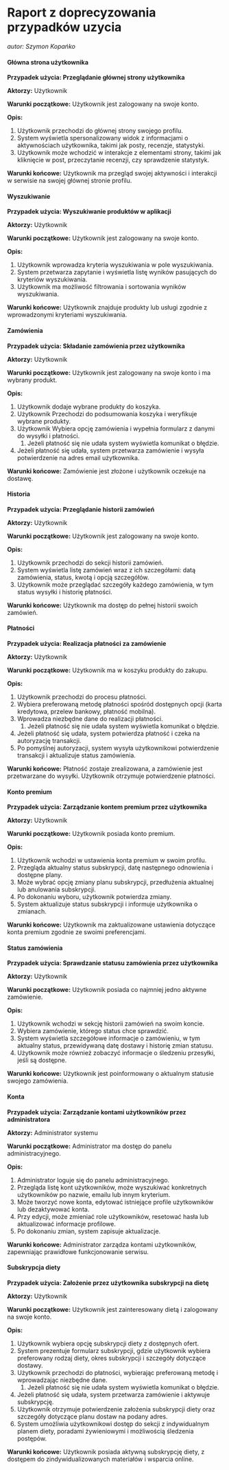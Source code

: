# Raport z doprecyzowania przypadków uzycia

*autor: Szymon Kopańko*

#### Główna strona użytkownika

**Przypadek użycia: Przeglądanie głównej strony użytkownika**

**Aktorzy:** Użytkownik

**Warunki początkowe:** Użytkownik jest zalogowany na swoje konto.

**Opis:**
1. Użytkownik przechodzi do głównej strony swojego profilu.
2. System wyświetla spersonalizowany widok z informacjami o aktywnościach użytkownika, takimi jak posty, recenzje, statystyki.
3. Użytkownik może wchodzić w interakcje z elementami strony, takimi jak kliknięcie w post, przeczytanie recenzji, czy sprawdzenie statystyk.

**Warunki końcowe:** Użytkownik ma przegląd swojej aktywności i interakcji w serwisie na swojej głównej stronie profilu.

#### Wyszukiwanie

**Przypadek użycia: Wyszukiwanie produktów w aplikacji**

**Aktorzy:** Użytkownik

**Warunki początkowe:** Użytkownik jest zalogowany na swoje konto.

**Opis:**
1. Użytkownik wprowadza kryteria wyszukiwania w pole wyszukiwania.
2. System przetwarza zapytanie i wyświetla listę wyników pasujących do kryteriów wyszukiwania.
3. Użytkownik ma możliwość filtrowania i sortowania wyników wyszukiwania.

**Warunki końcowe:** Użytkownik znajduje produkty lub usługi zgodnie z wprowadzonymi kryteriami wyszukiwania.

#### Zamówienia

**Przypadek użycia: Składanie zamówienia przez użytkownika**

**Aktorzy:** Użytkownik

**Warunki początkowe:** Użytkownik jest zalogowany na swoje konto i ma wybrany produkt.

**Opis:**
1. Użytkownik dodaje wybrane produkty do koszyka.
2. Użytkownik Przechodzi do podsumowania koszyka i weryfikuje wybrane produkty.
3. Użytkownik Wybiera opcję zamówienia i wypełnia formularz z danymi do wysyłki i płatności.
    1. Jeżeli płatność się nie udała system wyświetla komunikat o błędzie.
4. Jeżeli płatność się udała, system przetwarza zamówienie i wysyła potwierdzenie na adres email użytkownika.

**Warunki końcowe:** Zamówienie jest złożone i użytkownik oczekuje na dostawę.

#### Historia

**Przypadek użycia: Przeglądanie historii zamówień**

**Aktorzy:** Użytkownik

**Warunki początkowe:** Użytkownik jest zalogowany na swoje konto.

**Opis:**
1. Użytkownik przechodzi do sekcji historii zamówień.
2. System wyświetla listę zamówień wraz z ich szczegółami: datą zamówienia, status, kwotą i opcją szczegółów.
3. Użytkownik może przeglądać szczegóły każdego zamówienia, w tym status wysyłki i historię płatności.

**Warunki końcowe:** Użytkownik ma dostęp do pełnej historii swoich zamówień.

#### Płatności

**Przypadek użycia: Realizacja płatności za zamówienie**

**Aktorzy:** Użytkownik

**Warunki początkowe:** Użytkownik ma w koszyku produkty do zakupu.

**Opis:**
1. Użytkownik przechodzi do procesu płatności.
2. Wybiera preferowaną metodę płatności spośród dostępnych opcji (karta kredytowa, przelew bankowy, płatność mobilna).
3. Wprowadza niezbędne dane do realizacji płatności.
    1. Jeżeli płatność się nie udała system wyświetla komunikat o błędzie.
4. Jeżeli płatność się udała, system potwierdza płatność i czeka na autoryzację transakcji.
5. Po pomyślnej autoryzacji, system wysyła użytkownikowi potwierdzenie transakcji i aktualizuje status zamówienia.

**Warunki końcowe:** Płatność zostaje zrealizowana, a zamówienie jest przetwarzane do wysyłki. Użytkownik otrzymuje potwierdzenie płatności.

#### Konto premium

**Przypadek użycia: Zarządzanie kontem premium przez użytkownika**

**Aktorzy:** Użytkownik

**Warunki początkowe:** Użytkownik posiada konto premium.

**Opis:**
1. Użytkownik wchodzi w ustawienia konta premium w swoim profilu.
2. Przegląda aktualny status subskrypcji, datę następnego odnowienia i dostępne plany.
3. Może wybrać opcję zmiany planu subskrypcji, przedłużenia aktualnej lub anulowania subskrypcji.
4. Po dokonaniu wyboru, użytkownik potwierdza zmiany.
5. System aktualizuje status subskrypcji i informuje użytkownika o zmianach.

**Warunki końcowe:** Użytkownik ma zaktualizowane ustawienia dotyczące konta premium zgodnie ze swoimi preferencjami.

#### Status zamówienia

**Przypadek użycia: Sprawdzanie statusu zamówienia przez użytkownika**

**Aktorzy:** Użytkownik

**Warunki początkowe:** Użytkownik posiada co najmniej jedno aktywne zamówienie.

**Opis:**
1. Użytkownik wchodzi w sekcję historii zamówień na swoim koncie.
2. Wybiera zamówienie, którego status chce sprawdzić.
3. System wyświetla szczegółowe informacje o zamówieniu, w tym aktualny status, przewidywaną datę dostawy i historię zmian statusu.
4. Użytkownik może również zobaczyć informacje o śledzeniu przesyłki, jeśli są dostępne.

**Warunki końcowe:** Użytkownik jest poinformowany o aktualnym statusie swojego zamówienia.

#### Konta

**Przypadek użycia: Zarządzanie kontami użytkowników przez administratora**

**Aktorzy:** Administrator systemu

**Warunki początkowe:** Administrator ma dostęp do panelu administracyjnego.

**Opis:**
1. Administrator loguje się do panelu administracyjnego.
2. Przegląda listę kont użytkowników, może wyszukiwać konkretnych użytkowników po nazwie, emailu lub innym kryterium.
3. Może tworzyć nowe konta, edytować istniejące profile użytkowników lub dezaktywować konta.
4. Przy edycji, może zmieniać role użytkowników, resetować hasła lub aktualizować informacje profilowe.
5. Po dokonaniu zmian, system zapisuje aktualizacje.

**Warunki końcowe:** Administrator zarządza kontami użytkowników, zapewniając prawidłowe funkcjonowanie serwisu.

#### Subskrypcja diety

**Przypadek użycia: Założenie przez użytkownika subskrypcji na dietę**

**Aktorzy:** Użytkownik

**Warunki początkowe:** Użytkownik jest zainteresowany dietą i zalogowany na swoje konto.

**Opis:**
1. Użytkownik wybiera opcję subskrypcji diety z dostępnych ofert.
2. System prezentuje formularz subskrypcji, gdzie użytkownik wybiera preferowany rodzaj diety, okres subskrypcji i szczegóły dotyczące dostawy.
3. Użytkownik przechodzi do płatności, wybierając preferowaną metodę i wprowadzając niezbędne dane.
    1. Jeżeli płatność się nie udała system wyświetla komunikat o błędzie.
4. Jeżeli płatność się udała, system przetwarza zamówienie i aktywuje subskrypcję.
5. Użytkownik otrzymuje potwierdzenie założenia subskrypcji diety oraz szczegóły dotyczące planu dostaw na podany adres.
6. System umożliwia użytkownikowi dostęp do sekcji z indywidualnym planem diety, poradami żywieniowymi i możliwością śledzenia postępów.

**Warunki końcowe:** Użytkownik posiada aktywną subskrypcję diety, z dostępem do zindywidualizowanych materiałów i wsparcia online.